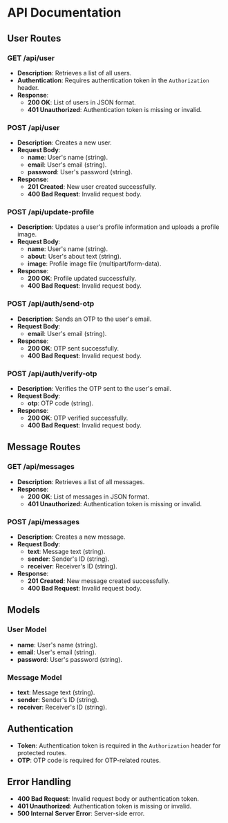 

**API Documentation**
==========================

**User Routes**
---------------

### GET /api/user

* **Description**: Retrieves a list of all users.
* **Authentication**: Requires authentication token in the `Authorization` header.
* **Response**:
	+ **200 OK**: List of users in JSON format.
	+ **401 Unauthorized**: Authentication token is missing or invalid.

### POST /api/user

* **Description**: Creates a new user.
* **Request Body**:
	+ **name**: User's name (string).
	+ **email**: User's email (string).
	+ **password**: User's password (string).
* **Response**:
	+ **201 Created**: New user created successfully.
	+ **400 Bad Request**: Invalid request body.

### POST /api/update-profile

* **Description**: Updates a user's profile information and uploads a profile image.
* **Request Body**:
	+ **name**: User's name (string).
	+ **about**: User's about text (string).
	+ **image**: Profile image file (multipart/form-data).
* **Response**:
	+ **200 OK**: Profile updated successfully.
	+ **400 Bad Request**: Invalid request body.

### POST /api/auth/send-otp

* **Description**: Sends an OTP to the user's email.
* **Request Body**:
	+ **email**: User's email (string).
* **Response**:
	+ **200 OK**: OTP sent successfully.
	+ **400 Bad Request**: Invalid request body.

### POST /api/auth/verify-otp

* **Description**: Verifies the OTP sent to the user's email.
* **Request Body**:
	+ **otp**: OTP code (string).
* **Response**:
	+ **200 OK**: OTP verified successfully.
	+ **400 Bad Request**: Invalid request body.

**Message Routes**
-----------------

### GET /api/messages

* **Description**: Retrieves a list of all messages.
* **Response**:
	+ **200 OK**: List of messages in JSON format.
	+ **401 Unauthorized**: Authentication token is missing or invalid.

### POST /api/messages

* **Description**: Creates a new message.
* **Request Body**:
	+ **text**: Message text (string).
	+ **sender**: Sender's ID (string).
	+ **receiver**: Receiver's ID (string).
* **Response**:
	+ **201 Created**: New message created successfully.
	+ **400 Bad Request**: Invalid request body.

**Models**
----------

### User Model

* **name**: User's name (string).
* **email**: User's email (string).
* **password**: User's password (string).

### Message Model

* **text**: Message text (string).
* **sender**: Sender's ID (string).
* **receiver**: Receiver's ID (string).

**Authentication**
-----------------

* **Token**: Authentication token is required in the `Authorization` header for protected routes.
* **OTP**: OTP code is required for OTP-related routes.

**Error Handling**
-----------------

* **400 Bad Request**: Invalid request body or authentication token.
* **401 Unauthorized**: Authentication token is missing or invalid.
* **500 Internal Server Error**: Server-side error.